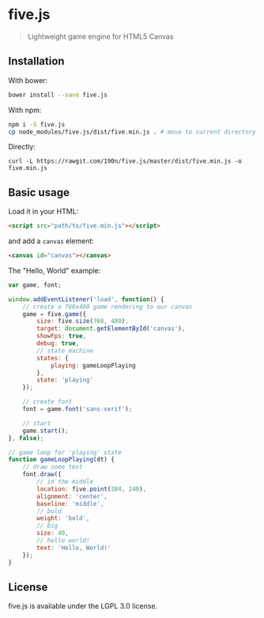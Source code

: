 five.js
=======

> Lightweight game engine for HTML5 Canvas

## Installation

With bower:
```sh
bower install --save five.js
```

With npm:
```sh
npm i -S five.js
cp node_modules/five.js/dist/five.min.js . # move to current directory
```

Directly:
```
curl -L https://rawgit.com/190n/five.js/master/dist/five.min.js -o five.min.js
```

## Basic usage

Load it in your HTML:
```html
<script src="path/to/five.min.js"></script>
```

and add a `canvas` element:
```html
<canvas id="canvas"></canvas>
```

The "Hello, World" example:
```js
var game, font;

window.addEventListener('load', function() {
    // create a 768x480 game rendering to our canvas
    game = five.game({
        size: five.size(768, 480),
        target: document.getElementById('canvas'),
        showFps: true,
        debug: true,
        // state machine
        states: {
            playing: gameLoopPlaying
        },
        state: 'playing'
    });

    // create font
    font = game.font('sans-serif');

    // start
    game.start();
}, false);

// game loop for 'playing' state
function gameLoopPlaying(dt) {
    // draw some text
    font.draw({
        // in the middle
        location: five.point(384, 240),
        alignment: 'center',
        baseline: 'middle',
        // bold
        weight: 'bold',
        // big
        size: 40,
        // hello world!
        text: 'Hello, World!'
    });
}
```

## License

five.js is available under the LGPL 3.0 license.